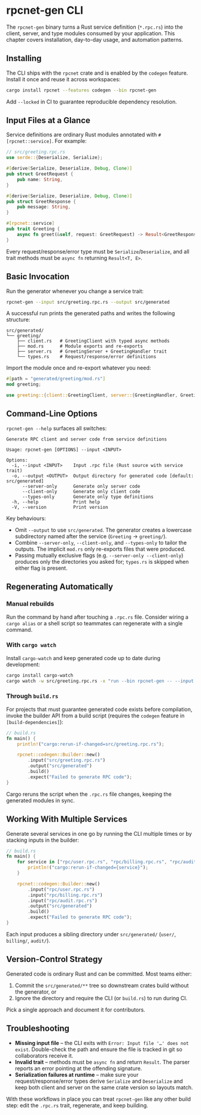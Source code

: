 # rpcnet-gen CLI

The `rpcnet-gen` binary turns a Rust service definition (`*.rpc.rs`) into the
client, server, and type modules consumed by your application. This chapter
covers installation, day-to-day usage, and automation patterns.

## Installing

The CLI ships with the `rpcnet` crate and is enabled by the `codegen` feature.
Install it once and reuse it across workspaces:

```bash
cargo install rpcnet --features codegen --bin rpcnet-gen
```

Add `--locked` in CI to guarantee reproducible dependency resolution.

## Input Files at a Glance

Service definitions are ordinary Rust modules annotated with `#[rpcnet::service]`.
For example:

```rust
// src/greeting.rpc.rs
use serde::{Deserialize, Serialize};

#[derive(Serialize, Deserialize, Debug, Clone)]
pub struct GreetRequest {
    pub name: String,
}

#[derive(Serialize, Deserialize, Debug, Clone)]
pub struct GreetResponse {
    pub message: String,
}

#[rpcnet::service]
pub trait Greeting {
    async fn greet(&self, request: GreetRequest) -> Result<GreetResponse, GreetingError>;
}
```

Every request/response/error type must be `Serialize`/`Deserialize`, and all
trait methods must be `async fn` returning `Result<T, E>`.

## Basic Invocation

Run the generator whenever you change a service trait:

```bash
rpcnet-gen --input src/greeting.rpc.rs --output src/generated
```

A successful run prints the generated paths and writes the following structure:

```
src/generated/
└── greeting/
    ├── client.rs   # GreetingClient with typed async methods
    ├── mod.rs      # Module exports and re-exports
    ├── server.rs   # GreetingServer + GreetingHandler trait
    └── types.rs    # Request/response/error definitions
```

Import the module once and re-export whatever you need:

```rust
#[path = "generated/greeting/mod.rs"]
mod greeting;

use greeting::{client::GreetingClient, server::{GreetingHandler, GreetingServer}};
```

## Command-Line Options

`rpcnet-gen --help` surfaces all switches:

```
Generate RPC client and server code from service definitions

Usage: rpcnet-gen [OPTIONS] --input <INPUT>

Options:
  -i, --input <INPUT>    Input .rpc file (Rust source with service trait)
  -o, --output <OUTPUT>  Output directory for generated code [default: src/generated]
      --server-only      Generate only server code
      --client-only      Generate only client code
      --types-only       Generate only type definitions
  -h, --help             Print help
  -V, --version          Print version
```

Key behaviours:

- Omit `--output` to use `src/generated`. The generator creates a lowercase
  subdirectory named after the service (`Greeting` → `greeting/`).
- Combine `--server-only`, `--client-only`, and `--types-only` to tailor the
  outputs. The implicit `mod.rs` only re-exports files that were produced.
- Passing mutually exclusive flags (e.g. `--server-only --client-only`) produces
  only the directories you asked for; `types.rs` is skipped when either flag is
  present.

## Regenerating Automatically

### Manual rebuilds

Run the command by hand after touching a `.rpc.rs` file. Consider wiring a
`cargo alias` or a shell script so teammates can regenerate with a single
command.

### With `cargo watch`

Install `cargo-watch` and keep generated code up to date during development:

```bash
cargo install cargo-watch
cargo watch -w src/greeting.rpc.rs -x "run --bin rpcnet-gen -- --input src/greeting.rpc.rs --output src/generated"
```

### Through `build.rs`

For projects that must guarantee generated code exists before compilation,
invoke the builder API from a build script (requires the `codegen` feature in
`[build-dependencies]`):

```rust
// build.rs
fn main() {
    println!("cargo:rerun-if-changed=src/greeting.rpc.rs");

    rpcnet::codegen::Builder::new()
        .input("src/greeting.rpc.rs")
        .output("src/generated")
        .build()
        .expect("Failed to generate RPC code");
}
```

Cargo reruns the script when the `.rpc.rs` file changes, keeping the generated
modules in sync.

## Working With Multiple Services

Generate several services in one go by running the CLI multiple times or by
stacking inputs in the builder:

```rust
// build.rs
fn main() {
    for service in ["rpc/user.rpc.rs", "rpc/billing.rpc.rs", "rpc/audit.rpc.rs"] {
        println!("cargo:rerun-if-changed={service}");
    }

    rpcnet::codegen::Builder::new()
        .input("rpc/user.rpc.rs")
        .input("rpc/billing.rpc.rs")
        .input("rpc/audit.rpc.rs")
        .output("src/generated")
        .build()
        .expect("Failed to generate RPC code");
}
```

Each input produces a sibling directory under `src/generated/` (`user/`,
`billing/`, `audit/`).

## Version-Control Strategy

Generated code is ordinary Rust and can be committed. Most teams either:

1. Commit the `src/generated/**` tree so downstream crates build without the
   generator, or
2. Ignore the directory and require the CLI (or `build.rs`) to run during CI.

Pick a single approach and document it for contributors.

## Troubleshooting

- **Missing input file** – the CLI exits with `Error: Input file '…' does not
  exist`. Double-check the path and ensure the file is tracked in git so
  collaborators receive it.
- **Invalid trait** – methods must be `async fn` and return `Result`. The parser
  reports an error pointing at the offending signature.
- **Serialization failures at runtime** – make sure your request/response/error
  types derive `Serialize` and `Deserialize` and keep both client and server on
  the same crate version so layouts match.

With these workflows in place you can treat `rpcnet-gen` like any other build
step: edit the `.rpc.rs` trait, regenerate, and keep building.
